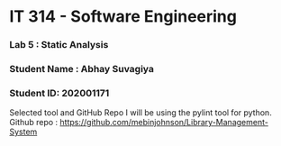 #         IT 314 - Software Engineering 
### Lab 5 : Static Analysis
### Student Name : Abhay Suvagiya
### Student ID: 202001171

Selected tool and GitHub Repo
I will be using the pylint tool for python.
Github repo : https://github.com/mebinjohnson/Library-Management-System
